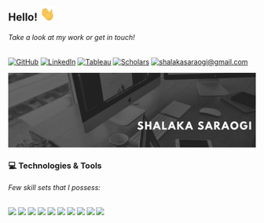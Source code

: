 ## Hello! <img src="https://raw.githubusercontent.com/shalakasaraogi/shalakasaraogi/master/wave.gif" width="30px">

###### Take a look at my work or get in touch! 

<p>
     <a href="https://github.com/shalakasaraogi"><img src="https://img.shields.io/badge/GitHub--_.svg?style=social&logo=github" alt="GitHub"></a>
     <a href="https://www.linkedin.com/in/shalaka-saraogi"><img src="https://img.shields.io/badge/LinkedIn--_.svg?style=social&logo=linkedin" alt="LinkedIn"></a>
     <a href="https://public.tableau.com/profile/vizze.ss"><img src="https://img.shields.io/badge/Tableau Public--_.svg?style=social&logo=tableau" alt= "Tableau"></a>   
     <a href="#" target="_blank"> <img src="https://img.shields.io/badge/Scholar--_.svg?style=social&logo=google-scholar" alt="Scholars"></a>
     <a href="mailto:shalakasaraogi@gmail.com"><img src="https://img.shields.io/badge/Gmail--_.svg?style=social&logo=gmail" title="shalakasaraogi@gmail.com"></a>
</p>

![Header](https://raw.githubusercontent.com/shalakasaraogi/shalakasaraogi/master/header.jpg "Header")

### :computer: Technologies & Tools  

###### Few skill sets that I possess:  

![](https://img.shields.io/badge/Code-Python-informational?style=flat&logo=python&logoColor=white&color=5ea4e7)
![](https://img.shields.io/badge/Code-R-informational?style=flat&logo=RStudio&logoColor=white&color=5ea4e7)
![](https://img.shields.io/badge/Code&nbsp;|&nbsp;Database-MS&nbsp;SQL-informational?style=flat&logo=Mysql&logoColor=white&color=5ea4e7)
![](https://img.shields.io/badge/Code-MATLAB-informational?style=flat&logo=MathWorks&logoColor=white&color=5ea4e7)
![](https://img.shields.io/badge/Visualization&nbsp;Tools-Tableau-informational?style=flat&logo=Tableau&logoColor=white&color=5ea4e7)
![](https://img.shields.io/badge/Tools-Jupyter&nbsp;Notebook-informational?style=flat&logo=Jupyter&logoColor=white&color=5ea4e7)
![](https://img.shields.io/badge/Tools-RStudio-informational?style=flat&logo=RStudio&logoColor=white&color=5ea4e7)
![](https://img.shields.io/badge/Tools-GitHub-informational?style=flat&logo=GitHub&logoColor=white&color=5ea4e7)
![](https://img.shields.io/badge/Tools-MS&nbsp;SQL&nbsp;Server&nbsp;Managemant&nbsp;Studio-informational?style=flat&logo=Mysql&logoColor=white&color=5ea4e7)
![](https://img.shields.io/badge/Tools-MS&nbsp;Office&nbsp;Suite-informational?style=flat&logo=Microsoft&logoColor=white&color=5ea4e7)

<!--
**shalakasaraogi/shalakasaraogi** is a ✨ _special_ ✨ repository because its `README.md` (this file) appears on your GitHub profile.

Here are some ideas to get you started:

- 🔭 I’m currently working on ...
- 🌱 I’m currently learning ...
- 👯 I’m looking to collaborate on ...
- 🤔 I’m looking for help with ...
- 💬 Ask me about ...
- 📫 How to reach me: ...
- 😄 Pronouns: ...
- ⚡ Fun fact: ...
-->
